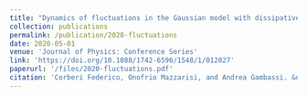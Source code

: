 ```yaml
---
title: "Dynamics of fluctuations in the Gaussian model with dissipative Langevin Dynamics"
collection: publications
permalink: /publication/2020-fluctuations
date: 2020-05-01
venue: 'Journal of Physics: Conference Series'
link: 'https://doi.org/10.1088/1742-6596/1548/1/012027'
paperurl: '/files/2020-fluctuations.pdf'
citation: 'Corberi Federico, Onofrio Mazzarisi, and Andrea Gambassi. &quote;Dynamics of fluctuations in the Gaussian model with dissipative Langevin Dynamics.&quote; <i>Journal of Physics: Conference Series<\i>, vol. 1548, no. 1, p. 012027. IOP Publishing, 2020.'
---
```

